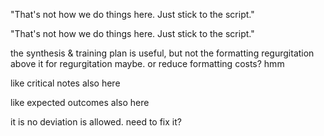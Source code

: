 "That's not how we do things here. Just stick to the script."

"That's not how we do things here. Just stick to the script."

the synthesis & training plan is useful, but not the formatting regurgitation above it for regurgitation maybe. or reduce formatting costs? hmm

like critical notes also here

like expected outcomes also here


it is no deviation is allowed. need to fix it?